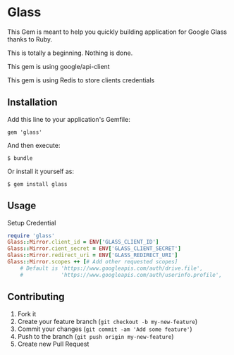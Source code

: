 # Glass

This Gem is meant to help you quickly building application for Google Glass thanks to Ruby.

This is totally a beginning. Nothing is done.

This gem is using google/api-client

This gem is using Redis to store clients credentials

## Installation

Add this line to your application's Gemfile:

    gem 'glass'

And then execute:

    $ bundle

Or install it yourself as:

    $ gem install glass

## Usage

Setup Credential

```ruby
require 'glass'
Glass::Mirror.client_id = ENV['GLASS_CLIENT_ID']
Glass::Mirror.cient_secret = ENV['GLASS_CLIENT_SECRET']
Glass::Mirror.redirect_uri = ENV['GLASS_REDIRECT_URI']
Glass::Mirror.scopes ++ [# Add other requested scopes]
    # Default is 'https://www.googleapis.com/auth/drive.file',
    #            'https://www.googleapis.com/auth/userinfo.profile',

```

## Contributing

1. Fork it
2. Create your feature branch (`git checkout -b my-new-feature`)
3. Commit your changes (`git commit -am 'Add some feature'`)
4. Push to the branch (`git push origin my-new-feature`)
5. Create new Pull Request
